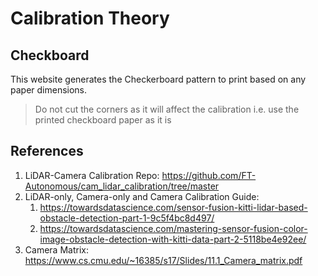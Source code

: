 # Calibration Theory

## Checkboard

This website generates the Checkerboard pattern to print based on any paper dimensions.

> Do not cut the corners as it will affect the calibration i.e. use the printed checkboard paper as it is

## References

1. LiDAR-Camera Calibration Repo: <https://github.com/FT-Autonomous/cam_lidar_calibration/tree/master>
2. LiDAR-only, Camera-only and Camera Calibration Guide:
   1. <https://towardsdatascience.com/sensor-fusion-kitti-lidar-based-obstacle-detection-part-1-9c5f4bc8d497/>
   2. <https://towardsdatascience.com/mastering-sensor-fusion-color-image-obstacle-detection-with-kitti-data-part-2-5118be4e92ee/>
3. Camera Matrix: <https://www.cs.cmu.edu/~16385/s17/Slides/11.1_Camera_matrix.pdf>
